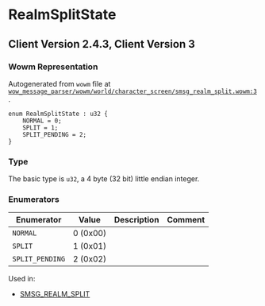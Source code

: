 # RealmSplitState

## Client Version 2.4.3, Client Version 3

### Wowm Representation

Autogenerated from `wowm` file at [`wow_message_parser/wowm/world/character_screen/smsg_realm_split.wowm:3`](https://github.com/gtker/wow_messages/tree/main/wow_message_parser/wowm/world/character_screen/smsg_realm_split.wowm#L3).

```rust,ignore
enum RealmSplitState : u32 {
    NORMAL = 0;
    SPLIT = 1;
    SPLIT_PENDING = 2;
}
```
### Type
The basic type is `u32`, a 4 byte (32 bit) little endian integer.
### Enumerators
| Enumerator | Value  | Description | Comment |
| --------- | -------- | ----------- | ------- |
| `NORMAL` | 0 (0x00) |  |  |
| `SPLIT` | 1 (0x01) |  |  |
| `SPLIT_PENDING` | 2 (0x02) |  |  |

Used in:
* [SMSG_REALM_SPLIT](smsg_realm_split.md)

